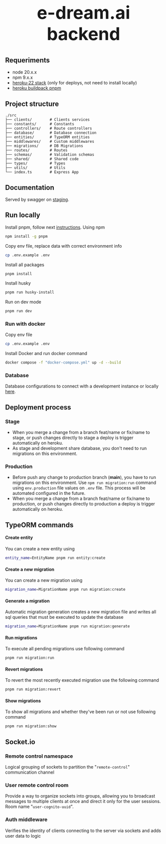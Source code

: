 # <div align="center"><h1>e-dream.ai backend </h1></div>

## Requeriments

- node 20.x.x
- npm 9.x.x
- [heroku-22 stack](https://devcenter.heroku.com/articles/heroku-22-stack) (only for deploys, not need to install locally)
- [heroku buildpack pnpm](https://github.com/unfold/heroku-buildpack-pnpm)

## Project structure

```
./src
├── clients/        # Clients services
├── constants/      # Constants
├── controllers/    # Route controllers
├── database/       # Database connection
├── entities/       # TypeORM entities
├── middlewares/    # Custom middlewares
├── migrations/     # DB Migrations
├── routes/         # Routes
├── schemas/        # Validation schemas
├── shared/         # Shared code
├── types/          # Types
├── utils/          # Utils
└── index.ts        # Express App
```

## Documentation

Served by swagger on [staging](https://e-dream-76c98b08cc5d.herokuapp.com/api/v1/api-docs).

## Run locally

Install pnpm, follow next [instructions](https://pnpm.io/installation). Using npm

```bash
npm install -g pnpm
```

Copy env file, replace data with correct environment info

```bash
cp .env.example .env
```

Install all packages

```bash
pnpm install
```

Install husky

```bash
pnpm run husky-install
```

Run on dev mode

```bash
pnpm run dev
```

### Run with docker

Copy env file

```bash
cp .env.example .env
```

Install Docker and run docker command

```bash
docker compose -f "docker-compose.yml" up -d --build
```

### Database

Database configurations to connect with a development instance or locally [here](src/database/README.md).

## Deployment process

### Stage

- When you merge a change from a branch feat/name or fix/name to stage, or push changes directly to stage a deploy is trigger automatically on heroku.
- As stage and development share database, you don't need to run migrations on this environment.

### Production

- Before push any change to production branch (**main**), you have to run migrations on this environment. Use `npm run migration:run` command using `env.production` file values on `.env` file. This process will be automated configured in the future.
- When you merge a change from a branch feat/name or fix/name to production, or push changes directly to production a deploy is trigger automatically on heroku.

## TypeORM commands

#### Create entity

You can create a new entity using

```bash
entity_name=EntityName pnpm run entity:create
```

#### Create a new migration

You can create a new migration using

```bash
migration_name=MigrationName pnpm run migration:create
```

#### Generate a migration

Automatic migration generation creates a new migration file and writes all sql queries that must be executed to update the database

```bash
migration_name=MigrationName pnpm run migration:generate
```

#### Run migrations

To execute all pending migrations use following command

```bash
pnpm run migration:run
```

#### Revert migrations

To revert the most recently executed migration use the following command

```bash
pnpm run migration:revert
```

#### Show migrations

To show all migrations and whether they've been run or not use following command

```bash
pnpm run migration:show
```

## Socket.io

### Remote control namespace

Logical grouping of sockets to partition the "`remote-control`" communication channel

### User remote control room

Provide a way to organize sockets into groups, allowing you to broadcast messages to multiple clients at once and direct it only for the user sessions. Room name "`user-cognito-uuid`".

### Auth middleware

Verifies the identity of clients connecting to the server via sockets and adds user data to logic
